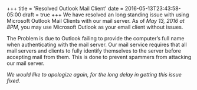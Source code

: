 +++
title = 'Resolved Outlook Mail Client'
date = 2016-05-13T23:43:58-05:00
draft = true
+++
We have resolved an long standing issue with using Microsoft Outlook Mail Clients with our mail server. As of _May 13, 2016 at 8PM_, you may use Microsoft Outlook as your email client without issues.

The Problem is due to Outlook failing to provide the computer’s full name when authenticating with the mail server. Our mail service requires that all mail servers and clients to fully identify themselves to the server before accepting mail from them. This is done to prevent spammers from attacking our mail server.

_We would like to apologize again, for the long delay in getting this issue fixed._